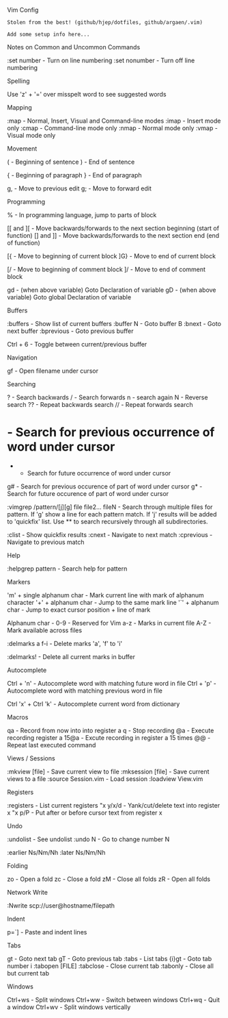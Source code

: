 Vim Config

	Stolen from the best! (github/hjep/dotfiles, github/argaen/.vim)

	Add some setup info here...

Notes on Common and Uncommon Commands

:set number - Turn on line numbering
:set nonumber - Turn off line numbering

Spelling

  Use 'z' + '=' over misspelt word to see suggested words

Mapping

 :map - Normal, Insert, Visual and Command-line modes
 :imap - Insert mode only
 :cmap - Command-line mode only
 :nmap - Normal mode only
 :vmap - Visual mode only

Movement

 ( - Beginning of sentence
 ) - End of sentence

 { - Beginning of paragraph 
 } - End of paragraph

 g, - Move to previous edit
 g; - Move to forward edit

Programming 

 % - In programming language, jump to parts of block
 
 [[ and ][ - Move backwards/forwards to the next section beginning (start of function)
 [] and ]] - Move backwards/forwards to the next section end (end of function)

 [{ - Move to beginning of current block
 ]G} - Move to end of current block

 [/ - Move to beginning of comment block
 ]/ - Move to end of comment block

 gd - (when above variable) Goto Declaration of variable
 gD - (when above variable) Goto global Declaration of variable

Buffers

 :buffers - Show list of current buffers
 :buffer N - Goto buffer B
 :bnext - Goto next buffer
 :bprevious - Goto previous buffer

 Ctrl + 6 - Toggle between current/previous buffer

Navigation

 gf - Open filename under cursor

Searching

 ? - Search backwards
 / - Search forwards
 n - search again
 N - Reverse search
 ?? - Repeat backwards search
 // - Repeat forwards search
 
 # - Search for previous occurrence of word under cursor
 * - Search for future occurrence of word under cursor
 
 g# - Search for previous occurence of part of word under cursor
 g* - Search for future occurence of part of word under cursor

 :vimgrep /pattern/[j][g] file file2... fileN
	- Search through multiple files for pattern. If 'g' show a line for
	  each pattern match. If 'j' results will be added to 'quickfix' list.
	  Use ** to search recursively through all subdirectories.

 :clist - Show quickfix results
 :cnext - Navigate to next match
 :cprevious - Navigate to previous match 

 
Help

  :helpgrep pattern - Search help for pattern

Markers

  'm' + single alphanum char - Mark current line with mark of alphanum character
  '+' + alphanum char - Jump to the same mark line
  '`' + alphanum char - Jump to exact cursor position + line of mark

  Alphanum char - 0-9 - Reserved for Vim
		  a-z - Marks in current file
		  A-Z - Mark available across files

  :delmarks a f-i - Delete marks 'a', 'f' to 'i'

  :delmarks! - Delete all current marks in buffer

Autocomplete

  Ctrl + 'n' - Autocomplete word with matching future word in file
  Ctrl + 'p' - Autocomplete word with matching previous word in file

  Ctrl 'x' + Ctrl 'k' - Autocomplete current word from dictionary

Macros

  qa - Record from now into into register a
  q - Stop recording
  @a - Execute recording register a
  15@a - Excute recording in register a 15 times
  @@ - Repeat last executed command

Views / Sessions

  :mkview [file] - Save current view to file
  :mksession [file] - Save current views to a file
  :source Session.vim - Load session
  :loadview View.vim

Registers

  :registers - List current registers
  "x y/x/d - Yank/cut/delete text into register x
  "x p/P - Put after or before cursor text from register x

Undo

  :undolist - See undolist
  :undo N - Go to change number N

  :earlier Ns/Nm/Nh
  :later Ns/Nm/Nh

Folding

  zo - Open a fold
  zc - Close a fold
  zM - Close all folds
  zR - Open all folds


Network Write

  :Nwrite scp://user@hostname/filepath

Indent

  p=`] - Paste and indent lines

Tabs

  gt - Goto next tab
  gT - Goto previous tab
  :tabs - List tabs
  {i}gt - Goto tab number i
  :tabopen [FILE]
  :tabclose - Close current tab
  :tabonly - Close all but current tab

Windows

   Ctrl+ws - Split windows
   Ctrl+ww - Switch between windows
   Ctrl+wq - Quit a window
   Ctrl+wv - Split windows vertically

